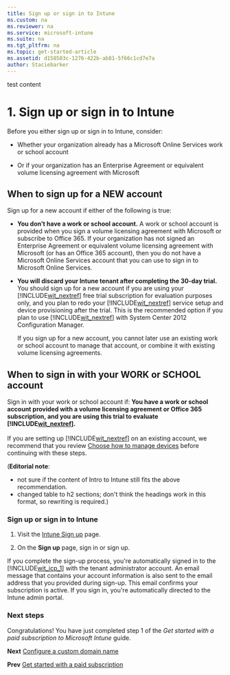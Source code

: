 ```yaml
---
title: Sign up or sign in to Intune
ms.custom: na
ms.reviewer: na
ms.service: microsoft-intune
ms.suite: na
ms.tgt_pltfrm: na
ms.topic: get-started-article
ms.assetid: d158503c-1276-422b-ab81-5f66c1cd7e7a
author: Staciebarker
---
```

test content
# 1. Sign up or sign in to Intune
Before  you either sign up or sign in to Intune, consider:

-   Whether your organization already has a Microsoft Online Services work or school account

-   Or if your organization has an Enterprise Agreement or equivalent volume licensing agreement with Microsoft

## When to sign up for a NEW account

Sign up for a new account if either of the following is true:

- **You don’t have a work or school account.** A work or school account is provided when you sign a volume licensing agreement with Microsoft or subscribe to Office 365. If your organization has not signed an Enterprise Agreement or equivalent volume licensing agreement with Microsoft (or has an Office 365 account), then you do not have a Microsoft Online Services account that you can use to sign in to Microsoft Online Services.
- **You will discard your Intune tenant after completing the 30-day trial.** You should sign up for a new account if you are using your [!INCLUDE[wit_nextref](./includes/wit_nextref_md.md)] free trial subscription for evaluation purposes only, and you plan to redo your [!INCLUDE[wit_nextref](./includes/wit_nextref_md.md)] service setup and device provisioning after the trial. This is the recommended option if you plan to use [!INCLUDE[wit_nextref](./includes/wit_nextref_md.md)] with System Center 2012 Configuration Manager.

    If you sign up for a new account, you cannot later use an existing work or school account to manage that account, or combine it with existing volume licensing agreements.

## When to sign in with your WORK or SCHOOL account
Sign in with your work or school account if:
**You have a work or school account provided with a volume licensing agreement or Office 365 subscription, and you are using this trial to evaluate [!INCLUDE[wit_nextref](./includes/wit_nextref_md.md)].**<br /><br />If you are setting up [!INCLUDE[wit_nextref](./includes/wit_nextref_md.md)] on an existing account, we recommend that you review [Choose how to manage devices](introduction-to-microsoft-intune.md) before continuing with these steps.

(**Editorial note**:
* not sure if the content of Intro to Intune still fits the above recommendation.
* changed table to h2 sections; don't think the headings work in this format, so rewriting is required.)

### Sign up or sign in to Intune

1.  Visit the [Intune Sign up](https://portal.office.com/Signup/Signup.aspx?OfferId=40BE278A-DFD1-470a-9EF7-9F2596EA7FF9&dl=INTUNE_A&ali=1#0%20) page.

2.  On the **Sign up** page, sign in or sign up.

If  you complete the sign-up process, you're automatically signed in to the [!INCLUDE[wit_icp_1](./includes/wit_icp_1_md.md)] with the tenant administrator account. An email message that contains your account information is also sent to the email address that you provided during sign-up. This email confirms your subscription is active. If you sign in, you're automatically directed to the Intune admin portal.

### Next steps
Congratulations! You have just completed step 1 of the *Get started with a paid subscription to Microsoft Intune* guide.

**Next** [Configure a custom domain name](get-started-with-a-paid-subscription-to-microsoft-intune-step-2.md)

**Prev** [Get started with a paid subscription](get-started-with-a-paid-subscription-to-microsoft-intune-test.md)
